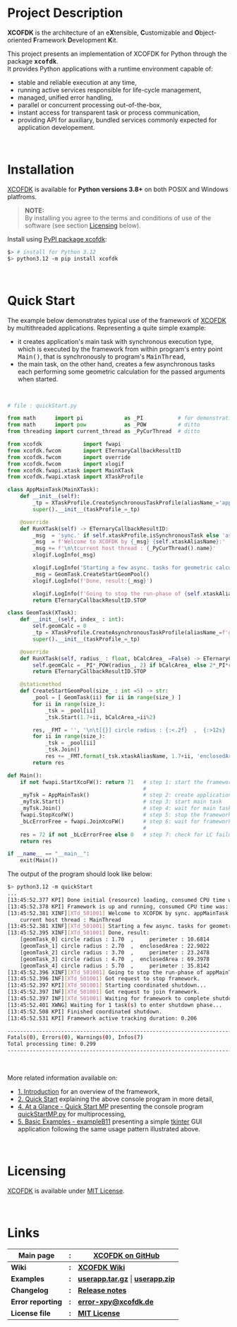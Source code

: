 <!-- ---------------------------------------------------------------------------
File        : README.md
Copyright   : Copyright(c) 2023-2025 Farzad Safa (farzad.safa@xcofdk.de)
License     : This software is distributed under the MIT License (http://opensource.org/licenses/MIT).
------------------------------------------------------------------------------->


# Project Description

**XCOFDK** is the architecture of an e**X**tensible, **C**ustomizable and **O**bject-oriented **F**ramework 
**D**evelopment **K**it.

This project presents an implementation of XCOFDK for Python through the package **<tt>xcofdk</tt>**. <br>
It provides Python applications with a runtime environment capable of: 
- stable and reliable execution at any time,
- running active services responsible for life-cycle management,
- managed, unified error handling,
- parallel or concurrent processing out-of-the-box,
- instant access for transparent task or process communication,
- providing API for auxiliary, bundled services commonly expected for application developement. 

<br>

# Installation

[XCOFDK](https://github.com/xcofdk/xcofdk-py) is available for **Python versions 3.8+** on both POSIX and Windows platfroms.

> **NOTE:** <br>
> By installing you agree to the terms and conditions of use of the software (see section [Licensing](#licensing) below).

Install using [PyPI package xcofdk](https://pypi.org/project/xcofdk/):

```bash
$> # install for Python 3.12
$> python3.12 -m pip install xcofdk
```

<br>

# Quick Start

The example below demonstrates typical use of the framework of [XCOFDK](https://github.com/xcofdk/xcofdk-py) by 
multithreaded applications. Representing a quite simple example:
- it creates application's main task with synchronous execution type, which is executed by the framework from 
  within program's entry point <tt>Main()</tt>, that is synchronously to program's <tt>MainThread</tt>,
- the main task, on the other hand, creates a few asynchronous tasks each performing some geometric calculation 
  for the passed arguments when started.

<br>

```python
# file : quickStart.py

from math      import pi             as _PI           # for demonstration purposes only
from math      import pow            as _POW          # ditto
from threading import current_thread as _PyCurThread  # ditto

from xcofdk             import fwapi
from xcofdk.fwcom       import ETernaryCallbackResultID
from xcofdk.fwcom       import override
from xcofdk.fwcom       import xlogif
from xcofdk.fwapi.xtask import MainXTask
from xcofdk.fwapi.xtask import XTaskProfile

class AppMainTask(MainXTask):
    def __init__(self):
        _tp = XTaskProfile.CreateSynchronousTaskProfile(aliasName_='appMainTask')
        super().__init__(taskProfile_=_tp)

    @override
    def RunXTask(self) -> ETernaryCallbackResultID:
        _msg  = 'sync.' if self.xtaskProfile.isSynchronousTask else 'async.'
        _msg  = f'Welcome to XCOFDK by {_msg} {self.xtaskAliasName}:'
        _msg += f'\n\tcurrent host thread : {_PyCurThread().name}'
        xlogif.LogInfo(_msg)

        xlogif.LogInfo('Starting a few async. tasks for geometric calculation...')
        _msg = GeomTask.CreateStartGeomPool()
        xlogif.LogInfo(f'Done, result:{_msg}')

        xlogif.LogInfo(f'Going to stop the run-phase of {self.xtaskAliasName}...')
        return ETernaryCallbackResultID.STOP

class GeomTask(XTask):
    def __init__(self, index_ : int):
        self.geomCalc = 0
        _tp = XTaskProfile.CreateAsynchronousTaskProfile(aliasName_=f'geomTask_{index_}')
        super().__init__(taskProfile_=_tp)

    @override
    def RunXTask(self, radius_ : float, bCalcArea_ =False) -> ETernaryCallbackResultID:
        self.geomCalc = _PI*_POW(radius_, 2) if bCalcArea_ else 2*_PI*radius_
        return ETernaryCallbackResultID.STOP

    @staticmethod
    def CreateStartGeomPool(size_ : int =5) -> str:
        _pool = [ GeomTask(ii) for ii in range(size_) ]
        for ii in range(size_):
            _tsk = _pool[ii]
            _tsk.Start(1.7+ii, bCalcArea_=ii%2)

        res, _FMT = '', '\n\t[{}] circle radius : {:<.2f}  ,  {:>12s} : {:<.4f}'
        for ii in range(size_):
            _tsk = _pool[ii]
            _tsk.Join()
            res += _FMT.format(_tsk.xtaskAliasName, 1.7+ii, 'enclosedArea' if ii%2 else 'perimeter', _tsk.geomCalc)
        return res

def Main():
    if not fwapi.StartXcoFW(): return 71   # step 1: start the framework
                                           #
    _myTsk = AppMainTask()                 # step 2: create application's main task
    _myTsk.Start()                         # step 3: start main task
    _myTsk.Join()                          # step 4: wait for main task's termination
    fwapi.StopXcoFW()                      # step 5: stop the framework
    _bLcErrorFree = fwapi.JoinXcoFW()      # step 6: wait for framework's coordinated shutdown
                                           #
    res = 72 if not _bLcErrorFree else 0   # step 7: check for LC failure (if any)
    return res

if __name__ == "__main__":
    exit(Main())
```

The output of the program should look like below:

```bash
$> python3.12 -m quickStart
...
[13:45:52.377 KPI] Done initial (resource) loading, consumed CPU time was: 0.079
[13:45:52.378 KPI] Framework is up and running, consumed CPU time was: 0.062
[13:45:52.381 XINF][XTd_501001] Welcome to XCOFDK by sync. appMainTask:
	current host thread : MainThread
[13:45:52.381 XINF][XTd_501001] Starting a few async. tasks for geometric calculation...
[13:45:52.395 XINF][XTd_501001] Done, result:
	[geomTask_0] circle radius : 1.70  ,     perimeter : 10.6814
	[geomTask_1] circle radius : 2.70  ,  enclosedArea : 22.9022
	[geomTask_2] circle radius : 3.70  ,     perimeter : 23.2478
	[geomTask_3] circle radius : 4.70  ,  enclosedArea : 69.3978
	[geomTask_4] circle radius : 5.70  ,     perimeter : 35.8142
[13:45:52.396 XINF][XTd_501001] Going to stop the run-phase of appMainTask...
[13:45:52.396 INF][XTd_501001] Got request to stop framework.
[13:45:52.397 KPI][XTd_501001] Starting coordinated shutdown...
[13:45:52.397 INF][XTd_501001] Got request to join framework.
[13:45:52.397 INF][XTd_501001] Waiting for framework to complete shutdown sequence...
[13:45:52.401 XWNG] Waiting for 1 task(s) to enter shutdown phase...
[13:45:52.508 KPI] Finished coordinated shutdown.
[13:45:52.531 KPI] Framework active tracking duration: 0.206

--------------------------------------------------------------------------------
Fatals(0), Errors(0), Warnings(0), Infos(7)
Total processing time: 0.299
--------------------------------------------------------------------------------
```

<br>

More related information available on:
- [1. Introduction](https://github.com/xcofdk/xcofdk-py/wiki/1.-Introduction) for an overview of the framework,
- [2. Quick Start](https://github.com/xcofdk/xcofdk-py/wiki/2.-Quick-Start) explaining the above console program
  in more detail,
- [4. At a Glance - Quick Start MP](https://github.com/xcofdk/xcofdk-py/wiki/4.-At-a-Glance#quick-start-mp)
  presenting the console program [quickStartMP.py](https://github.com/xcofdk/xcofdk-py/wiki/4.-At-a-Glance#quick-start-mp)
  for multiprocessing,
- [5. Basic Examples - exampleB11](https://github.com/xcofdk/xcofdk-py/wiki/5.-Basic-Examples#exampleb11---common-sample-for-multithreaded-gui-programs)
  presenting a simple [tkinter](https://docs.python.org/3/library/tkinter.html) GUI application following the same usage pattern
  illustrated above.

<br>

# Licensing

[XCOFDK](https://github.com/xcofdk/xcofdk-py) is available under [MIT License](https://github.com/xcofdk/xcofdk-py/blob/master/LICENSE.txt).

<br>

# Links

| Main page            | :      | [XCOFDK on GitHub](https://github.com/xcofdk/xcofdk-py)                                                        |
| -------------------  | -----  | -------------------------------------------------------------------------------                                |
| **Wiki**             | **:**  | [**XCOFDK Wiki**](https://github.com/xcofdk/xcofdk-py/wiki)                                                    |
| **Examples**         | **:**  | [**userapp.tar.gz**](https://github.com/xcofdk/xcofdk-py/blob/master/src/xcofdk/tests/userapp/userapp.tar.gz) \| [**userapp.zip**](https://github.com/xcofdk/xcofdk-py/blob/master/src/xcofdk/tests/userapp/userapp.zip) |
| **Changelog**        | **:**  | [**Release notes**](https://github.com/xcofdk/xcofdk-py/blob/master/doc/release_notes.md)                      |
| **Error reporting**  | **:**  | **error-xpy@xcofdk.de**                                                                                        |
| **License file**     | **:**  | [**MIT License**](https://github.com/xcofdk/xcofdk-py/blob/master/LICENSE.txt)                                 |
